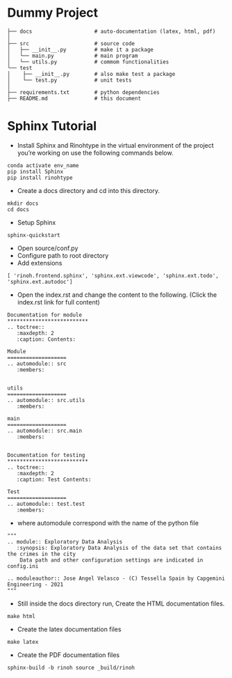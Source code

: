 # Dummy Project

```
├── docs                    # auto-documentation (latex, html, pdf)
│ 
├── src                     # source code
│   ├── __init__.py         # make it a package
│   └── main.py             # main program
│   └── utils.py            # commom functionalities
└── test
│    ├── __init__.py        # also make test a package
│    └── test.py            # unit tests
│
├── requirements.txt        # python dependencies 
├── README.md               # this document
```


# Sphinx Tutorial
*  Install Sphinx and Rinohtype in the virtual environment of the project you’re working on use the following commands below.
```
conda activate env_name
pip install Sphinx
pip install rinohtype
```
*  Create a docs directory and cd into this directory.
```
mkdir docs
cd docs
```
* Setup Sphinx
```
sphinx-quickstart
```
* Open source/conf.py
* Configure path to root directory
* Add extensions
```
[ 'rinoh.frontend.sphinx', 'sphinx.ext.viewcode', 'sphinx.ext.todo', 'sphinx.ext.autodoc']
```
* Open the index.rst and change the content to the following. (Click the index.rst  link for full content)
```
Documentation for module
**************************
.. toctree::
   :maxdepth: 2
   :caption: Contents:

Module
===================
.. automodule:: src
   :members:


utils
===================
.. automodule:: src.utils
   :members:

main
===================
.. automodule:: src.main
   :members:


Documentation for testing
**************************
.. toctree::
   :maxdepth: 2
   :caption: Test Contents:

Test
===================
.. automodule:: test.test
   :members:

```

* where automodule correspond with the name of the python file 
```
"""
.. module:: Exploratory Data Analysis
   :synopsis: Exploratory Data Analysis of the data set that contains the crimes in the city
    Data path and other configuration settings are indicated in config.ini

.. moduleauthor:: Jose Angel Velasco - (C) Tessella Spain by Capgemini Engineering - 2021
"""
```

* Still inside the docs directory run, Create the HTML documentation files.
```
make html
```
* Create the latex documentation files
```
make latex
```
* Create the PDF documentation files
```
sphinx-build -b rinoh source _build/rinoh
```

